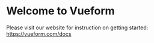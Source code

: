 # Welcome to Vueform

Please visit our website for instruction on getting started:
https://vueform.com/docs